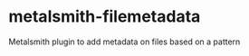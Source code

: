 metalsmith-filemetadata
=======================

Metalsmith plugin to add metadata on files based on a pattern
